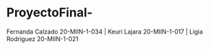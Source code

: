# ProyectoFinal-
Fernanda Calzado 20-MIIN-1-034 | Keuri Lajara 20-MIIN-1-017 | Ligia Rodríguez 20-MIIN-1-021 
